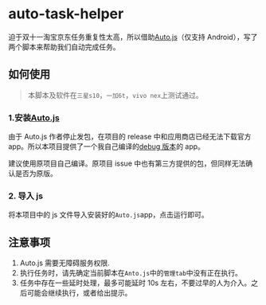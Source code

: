 # auto-task-helper

迫于双十一淘宝京东任务重复性太高，所以借助[Auto.js](https://github.com/hyb1996/Auto.js)（仅支持 Android），写了两个脚本来帮助我们自动完成任务。

## 如何使用

> 本脚本及软件在`三星s10`，`一加6t`，`vivo nex`上测试通过。

### 1.安装[Auto.js](https://github.com/hyb1996/Auto.js)

由于 Auto.js 作者停止发包，在项目的 release 中和应用商店已经无法下载官方 app。所以本项目提供了一个我自己编译的[debug 版本](./auto-debug.apk)的 app。

建议使用原项目自己编译。原项目 issue 中也有第三方提供的包，但同样无法确认是否为原版。

### 2. 导入 js

将本项目中的 js 文件导入安装好的`Auto.js`app，点击运行即可。

## 注意事项

1. Auto.js 需要无障碍服务权限.
2. 执行任务时，请先确定当前脚本在`Anto.js`中的`管理tab`中没有正在执行。
3. 任务中存在一些延时处理，最多可能延时 10s 左右，不要过早的人为介入。之后可能会继续执行，或者给出提示。
